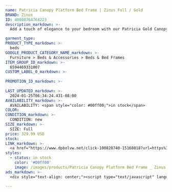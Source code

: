 ```yaml
---
name: Patricia Canopy Platform Bed Frame | Zinus Full / Gold
BRAND: Zinus
ID: 40080764764223
description_markdown: >-
  Add a touch of elegance to your bedroom with our Patricia Gold Canopy Bed - without costing you an arm and a leg. This platform bed frame will stand out and be the centerpiece of your room with it’s beautiful gold color, combining old-school glamour aesthetics with a modern structure. Sturdy and well refined, this tall platform bed features a thick steel canopy frame with a matte gold finish that brightens any room with ease.

garment_type:
PRODUCT_TYPE_markdown: >-
  beds
GOOGLE_PRODUCT_CATEGORY_NAME_markdown: >-
  Furniture > Beds & Accessories > Beds & Bed Frames
ITEM_GROUP_ID_markdown: >-
  6594469331007
CUSTOM_LABEL_0_markdown: >-
  
PROMOTION_ID_markdown: >-
  
LAST_UPDATED_markdown: >-
  2024-01-25T06:34:24.431-08:00
AVAILABILITY_markdown: >-
  AVAILABILITY: <span style="color: #00ff00;">in stock</span>
COLOR:
CONDITION_markdown: >-
  CONDITION: new
SIZE_markdown: >-
  SIZE: Full
price: 329.99 USD
stock: 
LINK_markdown: >-
  <a href="https://www.dpbolvw.net/click-100820740-15168018?url=https%3A%2F%2Fwww.zinus.com%2Fproducts%2Fpatricia-gold-metal-canopy-platform-bed-frame%3Fvariant%3D40080764764223" target="_blank" style="display: inline-block; padding: 10px 20px; font-size: 16px; text-align: center; text-decoration: none; cursor: pointer; border: 1px solid #3498db; color: #3498db; background-color: #fff; border-radius: 5px; transition: background-color 0.3s;">Go to Product</a>
styles:
  - status: in stock
    color: '#00ff00'
    image: /images/products/Patricia Canopy Platform Bed Frame _ Zinus Full _ Gold/01PatriciaCanopyBed_Gold_zinus.com_-8.jpg
ads_markdown: >-
  <div style="text-align: center;"><script type="text/javascript" language="javascript" src="https://www.anrdoezrs.net/placeholder-52386842?target=_top&mouseover=N"></script></div>

---
```

